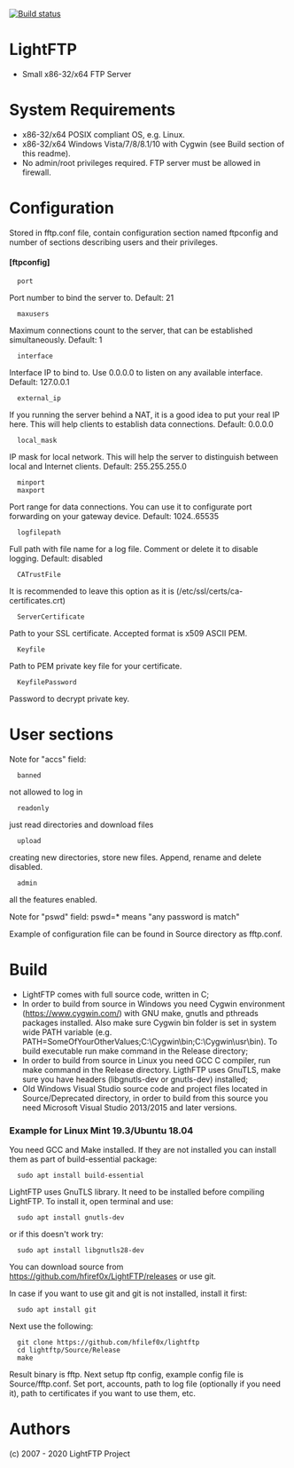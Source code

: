 [![Build status](https://ci.appveyor.com/api/projects/status/0mvll9a7emrqo0a7?svg=true)](https://ci.appveyor.com/project/hfiref0x/lightftp)

# LightFTP
* Small x86-32/x64 FTP Server

# System Requirements

* x86-32/x64 POSIX compliant OS, e.g. Linux.
* x86-32/x64 Windows Vista/7/8/8.1/10 with Cygwin (see Build section of this readme).
* No admin/root privileges required. FTP server must be allowed in firewall.

# Configuration

Stored in fftp.conf file, contain configuration section named ftpconfig and number of sections describing users and their privileges. 

#### [ftpconfig]

      port

Port number to bind the server to.
Default: 21

      maxusers

Maximum connections count to the server, that can be established simultaneously.
Default: 1

      interface

Interface IP to bind to. Use 0.0.0.0 to listen on any available interface.
Default: 127.0.0.1

      external_ip

If you running the server behind a NAT, it is a good idea to put your real IP here.
This will help clients to establish data connections.
Default: 0.0.0.0

      local_mask

IP mask for local network.
This will help the server to distinguish between local and Internet clients.
Default: 255.255.255.0

      minport
      maxport

Port range for data connections. You can use it to configurate port forwarding on your gateway device.
Default: 1024..65535

      logfilepath

Full path with file name for a log file. Comment or delete it to disable logging.
Default: disabled

      CATrustFile

It is recommended to leave this option as it is (/etc/ssl/certs/ca-certificates.crt)

      ServerCertificate

Path to your SSL certificate. Accepted format is x509 ASCII PEM.

      Keyfile

Path to PEM private key file for your certificate.

      KeyfilePassword

Password to decrypt private key.

# User sections

Note for "accs" field:

      banned

not allowed to log in

      readonly

just read directories and download files

      upload

creating new directories, store new files. Append, rename and delete disabled.
      
      admin

all the features enabled.

Note for "pswd" field:
pswd=* means "any password is match"

Example of configuration file can be found in Source directory as fftp.conf.

# Build 

* LightFTP comes with full source code, written in C;
* In order to build from source in Windows you need Cygwin environment (https://www.cygwin.com/) with GNU make, gnutls and pthreads packages installed. Also make sure Cygwin bin folder is set in system wide PATH variable (e.g. PATH=SomeOfYourOtherValues;C:\Cygwin\bin;C:\Cygwin\usr\bin). To build executable run make command in the Release directory;
* In order to build from source in Linux you need GCC C compiler, run make command in the Release directory. LigthFTP uses GnuTLS, make sure you have headers (libgnutls-dev or gnutls-dev) installed;
* Old Windows Visual Studio source code and project files located in Source/Deprecated directory, in order to build from this source you need Microsoft Visual Studio 2013/2015 and later versions.

### Example for Linux Mint 19.3/Ubuntu 18.04

You need GCC and Make installed. If they are not installed you can install them as part of build-essential package:

      sudo apt install build-essential
      
LightFTP uses GnuTLS library. It need to be installed before compiling LightFTP. To install it, open terminal and use:

      sudo apt install gnutls-dev
	  
or if this doesn't work try:

      sudo apt install libgnutls28-dev  
      
You can download source from https://github.com/hfiref0x/LightFTP/releases or use git. 

In case if you want to use git and git is not installed, install it first:

      sudo apt install git
      
Next use the following:

      git clone https://github.com/hfilef0x/lightftp
      cd lightftp/Source/Release
      make
      
Result binary is fftp. Next setup ftp config, example config file is Source/fftp.conf. Set port, accounts, path to log file (optionally if you need it), path to certificates if you want to use them, etc.

# Authors

(c) 2007 - 2020 LightFTP Project

